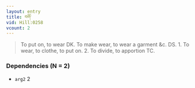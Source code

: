 ```yaml
---
layout: entry
title: བགོ་
vid: Hill:0258
vcount: 2
---
```

> To put on, to wear DK\. To make wear, to wear a garment &c\. DS\. 1\. To wear, to clothe, to put on\. 2\. To divide, to apportion TC\.


### Dependencies (N = 2)
* `arg2` 2
